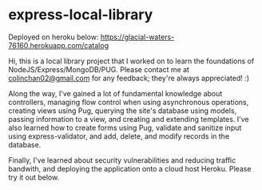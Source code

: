 # express-local-library

Deployed on heroku below:
https://glacial-waters-76160.herokuapp.com/catalog

Hi, this is a local library project that I worked on to learn the foundations of NodeJS/Express/MongoDB/PUG. Please contact me at colinchan02@gmail.com for any feedback; they're always appreciated! :)

Along the way, I've gained a lot of fundamental knowledge about controllers, managing flow control when using asynchronous operations, creating views using Pug, querying the site's database using models, passing information to a view, and creating and extending templates. I've also learned how to create forms using Pug, validate and sanitize input using express-validator, and add, delete, and modify records in the database.

Finally, I've learned about security vulnerabilities and reducing traffic bandwith, and deploying the application onto a cloud host Heroku. Please try it out below.

